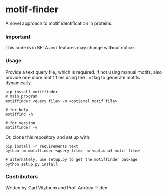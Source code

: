 # motif-finder
A novel approach to motif identification in proteins

### Important

This code is in BETA and features may change without notice.

### Usage

Provide a text query file, which is required. If not using manual motifs, also provide one more motif files using the `-m` flag to generate motifs dynamically.

```
pip install motiffinder
# main program
motiffinder <query file> -m <optional motif file>

# for help
motiffind -h

# for version
motiffinder -v
```

Or, clone this repository and set up with:

```
pip install -r requirements.text
python -m motiffinder <query file> -m <optional motif file>

# alternately, use setup.py to get the motiffinder package
python setup.py install
```

### Contributors

Written by Carl Vitzthum and Prof. Andrea Tilden
